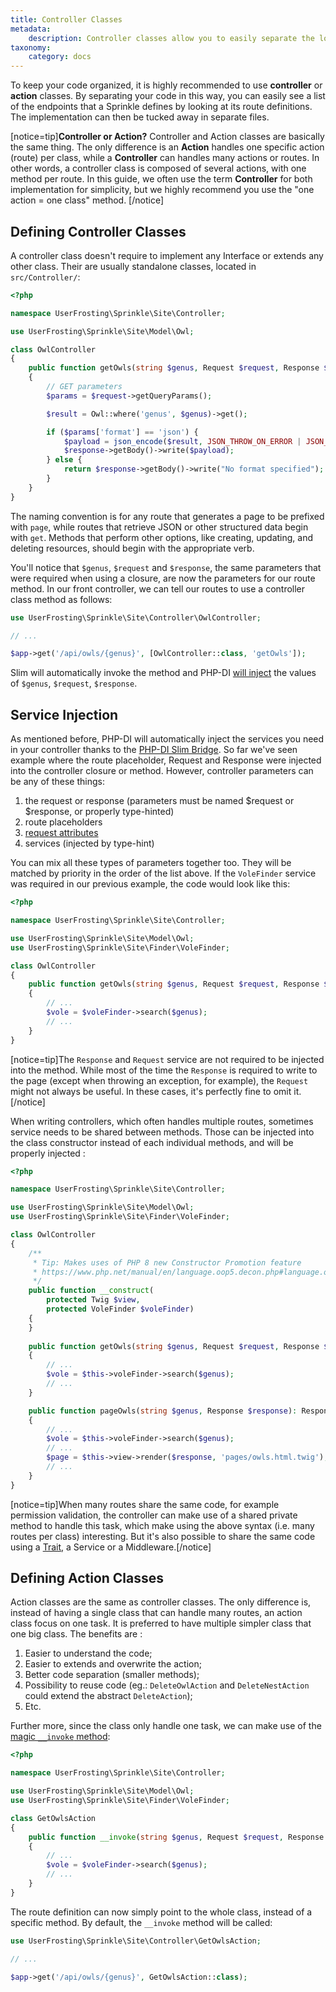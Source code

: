 ```yaml
---
title: Controller Classes
metadata:
    description: Controller classes allow you to easily separate the logic for your routes from your endpoint definitions.
taxonomy:
    category: docs
---
```


To keep your code organized, it is highly recommended to use **controller** or **action** classes. By separating your code in this way, you can easily see a list of the endpoints that a Sprinkle defines by looking at its route definitions. The implementation can then be tucked away in separate files.

[notice=tip]**Controller or Action?** Controller and Action classes are basically the same thing. The only difference is an **Action** handles one specific action (route) per class, while a **Controller** can handles many actions or routes. In other words, a controller class is composed of several actions, with one method per route. In this guide, we often use the term **Controller** for both implementation for simplicity, but we highly recommend you use the "one action = one class" method.
[/notice]

## Defining Controller Classes

A controller class doesn't require to implement any Interface or extends any other class. Their are usually standalone classes, located in `src/Controller/`:

```php
<?php

namespace UserFrosting\Sprinkle\Site\Controller;

use UserFrosting\Sprinkle\Site\Model\Owl;

class OwlController
{
    public function getOwls(string $genus, Request $request, Response $response): Response
    {
        // GET parameters
        $params = $request->getQueryParams();

        $result = Owl::where('genus', $genus)->get();

        if ($params['format'] == 'json') {
            $payload = json_encode($result, JSON_THROW_ON_ERROR | JSON_PRETTY_PRINT);
            $response->getBody()->write($payload);
        } else {
            return $response->getBody()->write("No format specified");
        }
    }
}
```

The naming convention is for any route that generates a page to be prefixed with `page`, while routes that retrieve JSON or other structured data begin with `get`. Methods that perform other options, like creating, updating, and deleting resources, should begin with the appropriate verb.

You'll notice that `$genus`, `$request` and `$response`, the same parameters that were required when using a closure, are now the parameters for our route method. In our front controller, we can tell our routes to use a controller class method as follows:

```php
use UserFrosting\Sprinkle\Site\Controller\OwlController;

// ...

$app->get('/api/owls/{genus}', [OwlController::class, 'getOwls']);
```

Slim will automatically invoke the method and PHP-DI [will inject](/dependency-injection) the values of `$genus`, `$request`, `$response`.

## Service Injection

As mentioned before, PHP-DI will automatically inject the services you need in your controller thanks to the [PHP-DI Slim Bridge](https://php-di.org/doc/frameworks/slim.html#why-use-php-dis-bridge). So far we've seen example where the route placeholder, Request and Response were injected into the controller closure or method. However, controller parameters can be any of these things:

1. the request or response (parameters must be named $request or $response, or properly type-hinted)
2. route placeholders
3. [request attributes](https://www.slimframework.com/docs/v4/objects/request.html#attributes)
4. services (injected by type-hint)

You can mix all these types of parameters together too. They will be matched by priority in the order of the list above. If the `VoleFinder` service was required in our previous example, the code would look like this:

```php
<?php

namespace UserFrosting\Sprinkle\Site\Controller;

use UserFrosting\Sprinkle\Site\Model\Owl;
use UserFrosting\Sprinkle\Site\Finder\VoleFinder;

class OwlController
{
    public function getOwls(string $genus, Request $request, Response $response, VoleFinder $voleFinder): Response
    {
        // ...
        $vole = $voleFinder->search($genus);
        // ...
    }
}
```

[notice=tip]The `Response` and `Request` service are not required to be injected into the method. While most of the time the `Response` is required to write to the page (except when throwing an exception, for example), the `Request` might not always be useful. In these cases, it's perfectly fine to omit it.[/notice]

When writing controllers, which often handles multiple routes, sometimes service needs to be shared between methods. Those can be injected into the class constructor instead of each individual methods, and will be properly injected :

```php
<?php

namespace UserFrosting\Sprinkle\Site\Controller;

use UserFrosting\Sprinkle\Site\Model\Owl;
use UserFrosting\Sprinkle\Site\Finder\VoleFinder;

class OwlController
{
    /**
     * Tip: Makes uses of PHP 8 new Constructor Promotion feature
     * https://www.php.net/manual/en/language.oop5.decon.php#language.oop5.decon.constructor.promotion
     */
    public function __construct(
        protected Twig $view,
        protected VoleFinder $voleFinder)
    {        
    }
    
    public function getOwls(string $genus, Request $request, Response $response): Response
    {
        // ...
        $vole = $this->voleFinder->search($genus);
        // ...
    }

    public function pageOwls(string $genus, Response $response): Response
    {
        // ...
        $vole = $this->voleFinder->search($genus);
        // ...
        $page = $this->view->render($response, 'pages/owls.html.twig');
        // ...
    }
}
```

[notice=tip]When many routes share the same code, for example permission validation, the controller can make use of a shared private method to handle this task, which make using the above syntax (i.e. many routes per class) interesting. But it's also possible to share the same code using a [Trait](https://www.php.net/manual/en/language.oop5.traits.php), a Service or a Middleware.[/notice]

## Defining Action Classes

Action classes are the same as controller classes. The only difference is, instead of having a single class that can handle many routes, an action class focus on one task. It is preferred to have multiple simpler class that one big class. The benefits are :
1. Easier to understand the code;
2. Easier to extends and overwrite the action;
3. Better code separation (smaller methods);
4. Possibility to reuse code (eg.: `DeleteOwlAction` and `DeleteNestAction` could extend the abstract `DeleteAction`);
5. Etc.

Further more, since the class only handle one task, we can make use of the [magic `__invoke` method](https://www.php.net/manual/en/language.oop5.magic.php#object.invoke):

```php
<?php

namespace UserFrosting\Sprinkle\Site\Controller;

use UserFrosting\Sprinkle\Site\Model\Owl;
use UserFrosting\Sprinkle\Site\Finder\VoleFinder;

class GetOwlsAction
{
    public function __invoke(string $genus, Request $request, Response $response, VoleFinder $voleFinder): Response
    {
        // ...
        $vole = $voleFinder->search($genus);
        // ...
    }
}
```

The route definition can now simply point to the whole class, instead of a specific method. By default, the `__invoke` method will be called:


```php
use UserFrosting\Sprinkle\Site\Controller\GetOwlsAction;

// ...

$app->get('/api/owls/{genus}', GetOwlsAction::class);
```

